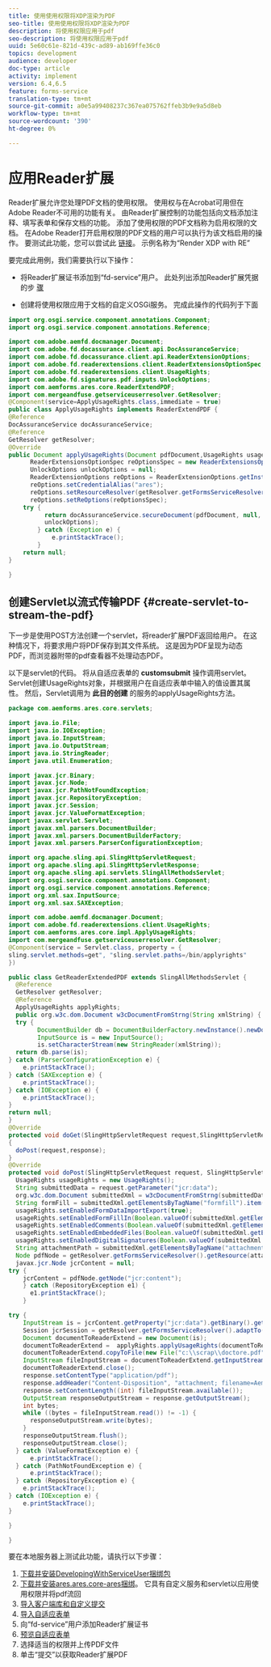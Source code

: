 ```yaml
---
title: 使用使用权限将XDP渲染为PDF
seo-title: 使用使用权限将XDP渲染为PDF
description: 将使用权限应用于pdf
seo-description: 将使用权限应用于pdf
uuid: 5e60c61e-821d-439c-ad89-ab169ffe36c0
topics: development
audience: developer
doc-type: article
activity: implement
version: 6.4,6.5
feature: forms-service
translation-type: tm+mt
source-git-commit: a0e5a99408237c367ea075762ffeb3b9e9a5d8eb
workflow-type: tm+mt
source-wordcount: '390'
ht-degree: 0%

---
```



# 应用Reader扩展

Reader扩展允许您处理PDF文档的使用权限。 使用权与在Acrobat可用但在Adobe Reader不可用的功能有关。 由Reader扩展控制的功能包括向文档添加注释、填写表单和保存文档的功能。 添加了使用权限的PDF文档称为启用权限的文档。 在Adobe Reader打开启用权限的PDF文档的用户可以执行为该文档启用的操作。
要测试此功能，您可以尝试此 [链接](https://forms.enablementadobe.com/content/samples/samples.html?query=0)。 示例名称为“Render XDP with RE”

要完成此用例，我们需要执行以下操作：
* 将Reader扩展证书添加到“fd-service”用户。 此处列出添加Reader扩展凭据的步 [骤](https://helpx.adobe.com/experience-manager/6-3/forms/using/configuring-document-services.html)

* 创建将使用权限应用于文档的自定义OSGi服务。 完成此操作的代码列于下面

```java
import org.osgi.service.component.annotations.Component;
import org.osgi.service.component.annotations.Reference;

import com.adobe.aemfd.docmanager.Document;
import com.adobe.fd.docassurance.client.api.DocAssuranceService;
import com.adobe.fd.docassurance.client.api.ReaderExtensionOptions;
import com.adobe.fd.readerextensions.client.ReaderExtensionsOptionSpec;
import com.adobe.fd.readerextensions.client.UsageRights;
import com.adobe.fd.signatures.pdf.inputs.UnlockOptions;
import com.aemforms.ares.core.ReaderExtendPDF;
import com.mergeandfuse.getserviceuserresolver.GetResolver;
@Component(service=ApplyUsageRights.class,immediate = true)
public class ApplyUsageRights implements ReaderExtendPDF {
@Reference
DocAssuranceService docAssuranceService;
@Reference
GetResolver getResolver;
@Override
public Document applyUsageRights(Document pdfDocument,UsageRights usageRights) {
      ReaderExtensionsOptionSpec reOptionsSpec = new ReaderExtensionsOptionSpec(usageRights, "Sample ARES");
      UnlockOptions unlockOptions = null;
      ReaderExtensionOptions reOptions = ReaderExtensionOptions.getInstance();
      reOptions.setCredentialAlias("ares");
      reOptions.setResourceResolver(getResolver.getFormsServiceResolver());
      reOptions.setReOptions(reOptionsSpec);
    try {
          return docAssuranceService.secureDocument(pdfDocument, null, null, reOptions,
          unlockOptions);
        } catch (Exception e) {
            e.printStackTrace();
        }
    return null;
}

}
```

## 创建Servlet以流式传输PDF {#create-servlet-to-stream-the-pdf}

下一步是使用POST方法创建一个servlet，将reader扩展PDF返回给用户。 在这种情况下，将要求用户将PDF保存到其文件系统。 这是因为PDF呈现为动态PDF，而浏览器附带的pdf查看器不处理动态PDF。

以下是servlet的代码。 将从自适应表单的 **customsubmit** 操作调用servlet。
Servlet创建UsageRights对象，并根据用户在自适应表单中输入的值设置其属性。 然后，Servlet调用为 **此目的创建** 的服务的applyUsageRights方法。

```java
package com.aemforms.ares.core.servlets;

import java.io.File;
import java.io.IOException;
import java.io.InputStream;
import java.io.OutputStream;
import java.io.StringReader;
import java.util.Enumeration;

import javax.jcr.Binary;
import javax.jcr.Node;
import javax.jcr.PathNotFoundException;
import javax.jcr.RepositoryException;
import javax.jcr.Session;
import javax.jcr.ValueFormatException;
import javax.servlet.Servlet;
import javax.xml.parsers.DocumentBuilder;
import javax.xml.parsers.DocumentBuilderFactory;
import javax.xml.parsers.ParserConfigurationException;

import org.apache.sling.api.SlingHttpServletRequest;
import org.apache.sling.api.SlingHttpServletResponse;
import org.apache.sling.api.servlets.SlingAllMethodsServlet;
import org.osgi.service.component.annotations.Component;
import org.osgi.service.component.annotations.Reference;
import org.xml.sax.InputSource;
import org.xml.sax.SAXException;

import com.adobe.aemfd.docmanager.Document;
import com.adobe.fd.readerextensions.client.UsageRights;
import com.aemforms.ares.core.impl.ApplyUsageRights;
import com.mergeandfuse.getserviceuserresolver.GetResolver;
@Component(service = Servlet.class, property = {
sling.servlet.methods=get", "sling.servlet.paths=/bin/applyrights"
})

public class GetReaderExtendedPDF extends SlingAllMethodsServlet {
  @Reference
  GetResolver getResolver;
  @Reference
  ApplyUsageRights applyRights;
  public org.w3c.dom.Document w3cDocumentFromStrng(String xmlString) {
  try {
        DocumentBuilder db = DocumentBuilderFactory.newInstance().newDocumentBuilder();
        InputSource is = new InputSource();
        is.setCharacterStream(new StringReader(xmlString));
  return db.parse(is);
} catch (ParserConfigurationException e) {
    e.printStackTrace();
} catch (SAXException e) {
    e.printStackTrace();
} catch (IOException e) {
    e.printStackTrace();
}
return null;
}
@Override
protected void doGet(SlingHttpServletRequest request,SlingHttpServletResponse response)
{
  doPost(request,response);
}
@Override
protected void doPost(SlingHttpServletRequest request, SlingHttpServletResponse response) {
  UsageRights usageRights = new UsageRights();
  String submittedData = request.getParameter("jcr:data");
  org.w3c.dom.Document submittedXml = w3cDocumentFromStrng(submittedData);
  String formFill = submittedXml.getElementsByTagName("formfill").item(0).getTextContent();
  usageRights.setEnabledFormDataImportExport(true);
  usageRights.setEnabledFormFillIn(Boolean.valueOf(submittedXml.getElementsByTagName("formfill").item(0).getTextContent()));
  usageRights.setEnabledComments(Boolean.valueOf(submittedXml.getElementsByTagName("comments").item(0).getTextContent()));
  usageRights.setEnabledEmbeddedFiles(Boolean.valueOf(submittedXml.getElementsByTagName("attachments").item(0).getTextContent()));
  usageRights.setEnabledDigitalSignatures(Boolean.valueOf(submittedXml.getElementsByTagName("digitalsignatures").item(0).getTextContent()));
  String attachmentPath = submittedXml.getElementsByTagName("attachmentpath").item(0).getTextContent();
  Node pdfNode = getResolver.getFormsServiceResolver().getResource(attachmentPath).adaptTo(Node.class);
  javax.jcr.Node jcrContent = null;
try {
    jcrContent = pdfNode.getNode("jcr:content");
    } catch (RepositoryException e1) {
      e1.printStackTrace();
    }

try {
    InputStream is = jcrContent.getProperty("jcr:data").getBinary().getStream();
    Session jcrSession = getResolver.getFormsServiceResolver().adaptTo(Session.class);
    Document documentToReaderExtend = new Document(is);
    documentToReaderExtend =  applyRights.applyUsageRights(documentToReaderExtend,usageRights);
    documentToReaderExtend.copyToFile(new File("c:\\scrap\\doctore.pdf"));
    InputStream fileInputStream = documentToReaderExtend.getInputStream();
    documentToReaderExtend.close();
    response.setContentType("application/pdf");
    response.addHeader("Content-Disposition", "attachment; filename=AemFormsRocks.pdf");
    response.setContentLength((int) fileInputStream.available());
    OutputStream responseOutputStream = response.getOutputStream();
    int bytes;
    while ((bytes = fileInputStream.read()) != -1) {
      responseOutputStream.write(bytes);
    }
    responseOutputStream.flush();
    responseOutputStream.close();
  } catch (ValueFormatException e) {
      e.printStackTrace();
  } catch (PathNotFoundException e) {
      e.printStackTrace();
  } catch (RepositoryException e) {
    e.printStackTrace();
} catch (IOException e) {
    e.printStackTrace();
}

}

}
```

要在本地服务器上测试此功能，请执行以下步骤：
1. [下载并安装DevelopingWithServiceUser捆绑包](/help/forms/assets/common-osgi-bundles/DevelopingWithServiceUser.jar)
1. [下载并安装ares.ares.core-ares捆绑](assets/ares.ares.core-ares.jar)。 它具有自定义服务和servlet以应用使用权限并将pdf流回
1. [导入客户端库和自定义提交](assets/applyaresdemo.zip)
1. [导入自适应表单](assets/applyaresform.zip)
1. 向“fd-service”用户添加Reader扩展证书
1. [预览自适应表单](http://localhost:4502/content/dam/formsanddocuments/applyreaderextensions/jcr:content?wcmmode=disabled)
1. 选择适当的权限并上传PDF文件
1. 单击“提交”以获取Reader扩展PDF



